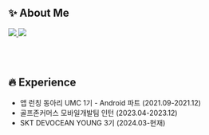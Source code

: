 ## ✨ About Me
<a href="https://www.rallit.com/resumes/56571@yusinkim.or/%EA%B9%80%EC%9C%A0%EC%8B%A0?theme=MINT_SORBET" > 
  <img src="https://img.shields.io/badge/Portfolio-3b5534?style=flat&logo=notion&logoColor=white"/>
</a>
<a href="https://lamerry.tistory.com" > 
  <img src="https://img.shields.io/badge/Blog-dbead5?style=flat&logo=tistory&logoColor=white"/>
</a>

<br/><br/>

## 🔥 Experience 
- 앱 런칭 동아리 UMC 1기 - Android 파트 (2021.09-2021.12)
- 골프존커머스 모바일개발팀 인턴 (2023.04-2023.12)
- SKT DEVOCEAN YOUNG 3기 (2024.03-현재)

<br/>